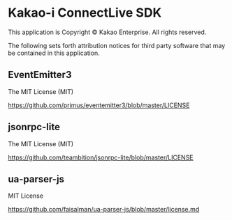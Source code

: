 # Kakao-i ConnectLive SDK #

This application is Copyright © Kakao Enterprise. All rights reserved.

The following sets forth attribution notices for third party software that may be contained in this application.

## EventEmitter3
The MIT License (MIT)

https://github.com/primus/eventemitter3/blob/master/LICENSE


## jsonrpc-lite
The MIT License (MIT)

https://github.com/teambition/jsonrpc-lite/blob/master/LICENSE

## ua-parser-js
MIT License

https://github.com/faisalman/ua-parser-js/blob/master/license.md